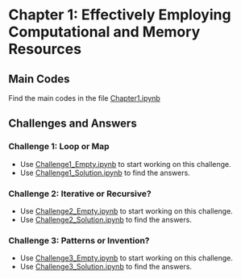 # Chapter 1: Effectively Employing Computational and Memory Resources

## Main Codes
Find the main codes in the file [Chapter1.ipynb](https://github.com/royjafari/optimizing-python-code/blob/main/ch1/Chapter1.ipynb)

## Challenges and Answers
### Challenge 1: Loop or Map
- Use [Challenge1_Empty.ipynb](https://github.com/royjafari/optimizing-python-code/blob/main/ch1/Challenge1_Empty.ipynb) to start working on this challenge. 
- Use [Challenge1_Solution.ipynb](https://github.com/royjafari/optimizing-python-code/blob/main/ch1/Challenge1_Solution.ipynb) to find the answers.

### Challenge 2: Iterative or Recursive?
- Use [Challenge2_Empty.ipynb](https://github.com/royjafari/optimizing-python-code/blob/main/ch1/Challenge2_Empty.ipynb) to start working on this challenge. 
- Use [Challenge2_Solution.ipynb](https://github.com/royjafari/optimizing-python-code/blob/main/ch1/Challenge2_Solution.ipynb) to find the answers.

### Challenge 3: Patterns or Invention?
- Use [Challenge3_Empty.ipynb](https://github.com/royjafari/optimizing-python-code/blob/main/ch1/Challenge3_Empty.ipynb) to start working on this challenge. 
- Use [Challenge3_Solution.ipynb](https://github.com/royjafari/optimizing-python-code/blob/main/ch1/Challenge3_Solution.ipynb) to find the answers.
